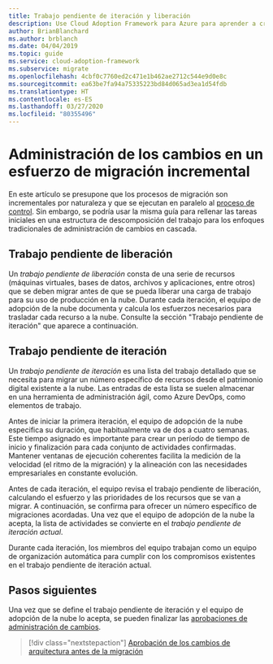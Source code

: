 ```yaml
---
title: Trabajo pendiente de iteración y liberación
description: Use Cloud Adoption Framework para Azure para aprender a crear trabajos pendientes de liberación y de iteración para organizar las tareas.
author: BrianBlanchard
ms.author: brblanch
ms.date: 04/04/2019
ms.topic: guide
ms.service: cloud-adoption-framework
ms.subservice: migrate
ms.openlocfilehash: 4cbf0c7760ed2c471e1b462ae2712c544e9d0e8c
ms.sourcegitcommit: ea63be7fa94a75335223bd84d065ad3ea1d54fdb
ms.translationtype: HT
ms.contentlocale: es-ES
ms.lasthandoff: 03/27/2020
ms.locfileid: "80355496"
---
```

# <a name="manage-change-in-an-incremental-migration-effort"></a>Administración de los cambios en un esfuerzo de migración incremental

En este artículo se presupone que los procesos de migración son incrementales por naturaleza y que se ejecutan en paralelo al [proceso de control](../../../govern/index.md). Sin embargo, se podría usar la misma guía para rellenar las tareas iniciales en una estructura de descomposición del trabajo para los enfoques tradicionales de administración de cambios en cascada.

## <a name="release-backlog"></a>Trabajo pendiente de liberación

Un *trabajo pendiente de liberación* consta de una serie de recursos (máquinas virtuales, bases de datos, archivos y aplicaciones, entre otros) que se deben migrar antes de que se pueda liberar una carga de trabajo para su uso de producción en la nube. Durante cada iteración, el equipo de adopción de la nube documenta y calcula los esfuerzos necesarios para trasladar cada recurso a la nube. Consulte la sección "Trabajo pendiente de iteración" que aparece a continuación.

## <a name="iteration-backlog"></a>Trabajo pendiente de iteración

Un *trabajo pendiente de iteración* es una lista del trabajo detallado que se necesita para migrar un número específico de recursos desde el patrimonio digital existente a la nube. Las entradas de esta lista se suelen almacenar en una herramienta de administración ágil, como Azure DevOps, como elementos de trabajo.

Antes de iniciar la primera iteración, el equipo de adopción de la nube especifica su duración, que habitualmente va de dos a cuatro semanas. Este tiempo asignado es importante para crear un período de tiempo de inicio y finalización para cada conjunto de actividades confirmadas. Mantener ventanas de ejecución coherentes facilita la medición de la velocidad (el ritmo de la migración) y la alineación con las necesidades empresariales en constante evolución.

Antes de cada iteración, el equipo revisa el trabajo pendiente de liberación, calculando el esfuerzo y las prioridades de los recursos que se van a migrar. A continuación, se confirma para ofrecer un número específico de migraciones acordadas. Una vez que el equipo de adopción de la nube la acepta, la lista de actividades se convierte en el *trabajo pendiente de iteración actual*.

Durante cada iteración, los miembros del equipo trabajan como un equipo de organización automática para cumplir con los compromisos existentes en el trabajo pendiente de iteración actual.

## <a name="next-steps"></a>Pasos siguientes

Una vez que se define el trabajo pendiente de iteración y el equipo de adopción de la nube lo acepta, se pueden finalizar las [aprobaciones de administración de cambios](./approve.md).

> [!div class="nextstepaction"]
> [Aprobación de los cambios de arquitectura antes de la migración](./approve.md)
